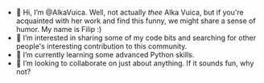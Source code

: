 - 👋 Hi, I’m @AlkaVuica. Well, not actually *thee* Alka Vuica, but if you're acquainted with her work and find this funny, we might share a sense of humor. My name is Filip :)
- 👀 I’m interested in sharing some of my code bits and searching for other people's interesting contribution to this community.
- 🌱 I’m currently learning some advanced Python skills.
- 💞️ I’m looking to collaborate on just about anything. If it sounds fun, why not? 

<!---
AlkaVuica/AlkaVuica is a ✨ special ✨ repository because its `README.md` (this file) appears on your GitHub profile.
You can click the Preview link to take a look at your changes.
--->
